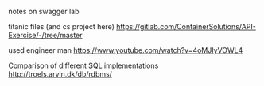 notes on swagger lab

titanic files (and cs project here)
https://gitlab.com/ContainerSolutions/API-Exercise/-/tree/master


used engineer man https://www.youtube.com/watch?v=4oMJIyVOWL4


Comparison of different SQL implementations
http://troels.arvin.dk/db/rdbms/